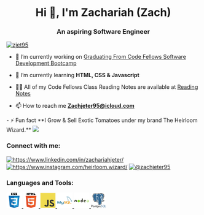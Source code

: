 <h1 align="center">Hi 👋, I'm Zachariah (Zach)</h1>
<h3 align="center">An aspiring Software Engineer</h3>

<p align="left"> <a href="https://github.com/ryo-ma/github-profile-trophy"><img src="https://github-profile-trophy.vercel.app/?username=zjet95" alt="zjet95" /></a> </p>

- 🔭 I’m currently working on [Graduating From Code Fellows Software Development Bootcamp](https://www.codefellows.org/learn-to-code/)

- 🌱 I’m currently learning **HTML, CSS & Javascript**

- 👨‍💻 All of my Code Fellows Class Reading Notes are available at [Reading Notes](https://github.com/Zjet95/reading-notes102)

- 📫 How to reach me **Zachjeter95@icloud.com**

<div>- ⚡ Fun fact **I Grow & Sell Exotic Tomatoes under my brand The Heirloom Wizard.** <img src=https://www.simpleimageresizer.com/_uploads/photos/49edb6c6/web_use2_1_5.png /></div>

<h3 align="left">Connect with me:</h3>
<p align="left">
<a href="https://linkedin.com/in/https://www.linkedin.com/in/zachariahjeter/" target="blank"><img align="center" src="https://raw.githubusercontent.com/rahuldkjain/github-profile-readme-generator/master/src/images/icons/Social/linked-in-alt.svg" alt="https://www.linkedin.com/in/zachariahjeter/" height="30" width="40" /></a>
<a href="https://instagram.com/https://www.instagram.com/heirloom.wizard/" target="blank"><img align="center" src="https://raw.githubusercontent.com/rahuldkjain/github-profile-readme-generator/master/src/images/icons/Social/instagram.svg" alt="https://www.instagram.com/heirloom.wizard/" height="30" width="40" /></a>
<a href="https://medium.com/@zachjeter95" target="blank"><img align="center" src="https://raw.githubusercontent.com/rahuldkjain/github-profile-readme-generator/master/src/images/icons/Social/medium.svg" alt="@zachjeter95" height="30" width="40" /></a>
</p>

<h3 align="left">Languages and Tools:</h3>
<p align="left"> <a href="https://www.w3schools.com/css/" target="_blank" rel="noreferrer"> <img src="https://raw.githubusercontent.com/devicons/devicon/master/icons/css3/css3-original-wordmark.svg" alt="css3" width="40" height="40"/> </a> <a href="https://www.w3.org/html/" target="_blank" rel="noreferrer"> <img src="https://raw.githubusercontent.com/devicons/devicon/master/icons/html5/html5-original-wordmark.svg" alt="html5" width="40" height="40"/> </a> <a href="https://developer.mozilla.org/en-US/docs/Web/JavaScript" target="_blank" rel="noreferrer"> <img src="https://raw.githubusercontent.com/devicons/devicon/master/icons/javascript/javascript-original.svg" alt="javascript" width="40" height="40"/> </a> <a href="https://www.mysql.com/" target="_blank" rel="noreferrer"> <img src="https://raw.githubusercontent.com/devicons/devicon/master/icons/mysql/mysql-original-wordmark.svg" alt="mysql" width="40" height="40"/> </a> <a href="https://nodejs.org" target="_blank" rel="noreferrer"> <img src="https://raw.githubusercontent.com/devicons/devicon/master/icons/nodejs/nodejs-original-wordmark.svg" alt="nodejs" width="40" height="40"/> </a> <a href="https://www.postgresql.org" target="_blank" rel="noreferrer"> <img src="https://raw.githubusercontent.com/devicons/devicon/master/icons/postgresql/postgresql-original-wordmark.svg" alt="postgresql" width="40" height="40"/> </a> </p>


